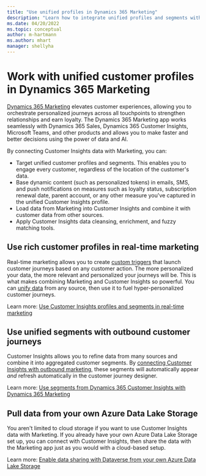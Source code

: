 ```yaml
---
title: "Use unified profiles in Dynamics 365 Marketing"
description: "Learn how to integrate unified profiles and segments with Dynamics 365 Marketing."
ms.date: 04/20/2022
ms.topic: conceptual
author: m-hartmann
ms.author: mhart
manager: shellyha
---
```


# Work with unified customer profiles in Dynamics 365 Marketing

[Dynamics 365 Marketing](/dynamics365/marketing/overview) elevates customer experiences, allowing you to orchestrate personalized journeys across all touchpoints to strengthen relationships and earn loyalty. The Dynamics 365 Marketing app works seamlessly with Dynamics 365 Sales, Dynamics 365 Customer Insights, Microsoft Teams, and other products and allows you to make faster and better decisions using the power of data and AI.

By connecting Customer Insights data with Marketing, you can:

- Target unified customer profiles and segments. This enables you to engage every customer, regardless of the location of the customer's data.
- Base dynamic content (such as personalized tokens) in emails, SMS, and push notifications on measures such as loyalty status, subscription renewal date, parent account, or any other measure you've captured in the unified Customer Insights profile.
- Load data from Marketing into Customer Insights and combine it with customer data from other sources.
- Apply Customer Insights data cleansing, enrichment, and fuzzy matching tools.


## Use rich customer profiles in real-time marketing

Real-time marketing allows you to create [custom triggers](/dynamics365/marketing/real-time-marketing-custom-triggers) that launch customer journeys based on any customer action. The more personalized your data, the more relevant and personalized your journeys will be. This is what makes combining Marketing and Customer Insights so powerful. You can [unify data](data-unification.md) from any source, then use it to fuel hyper-personalized customer journeys.

Learn more: [Use Customer Insights profiles and segments in real-time marketing](/dynamics365/marketing/real-time-marketing-ci-profile)

## Use unified segments with outbound customer journeys

Customer Insights allows you to refine data from many sources and combine it into aggregated customer segments. By [connecting Customer Insights with outbound marketing](export-dynamics365-marketing.md), these segments will automatically appear *and* refresh automatically in the customer journey designer.

Learn more: [Use segments from Dynamics 365 Customer Insights with Dynamics 365 Marketing](/dynamics365/marketing/customer-insights-segments)

## Pull data from your own Azure Data Lake Storage

You aren't limited to cloud storage if you want to use Customer Insights data with Marketing. If you already have your own Azure Data Lake Storage set up, you can connect with Customer Insights, then share the data with the Marketing app just as you would with a cloud-based setup.

Learn more: [Enable data sharing with Dataverse from your own Azure Data Lake Storage](customer-insights-dataverse.md#enable-data-sharing-with-dataverse-from-your-own-azure-data-lake-storage-preview)